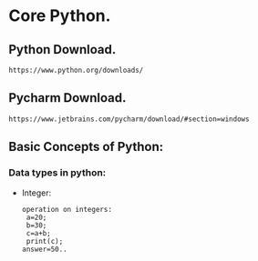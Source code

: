 # Core Python.
## Python Download.

    https://www.python.org/downloads/
    
## Pycharm Download.
    https://www.jetbrains.com/pycharm/download/#section=windows

## Basic Concepts of Python:
### Data types in python:
 * Integer:
            
       operation on integers:
        a=20;
        b=30;
        c=a+b;
        print(c);
       answer=50..
      
    
  
